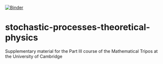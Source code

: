 [![Binder](https://mybinder.org/badge_logo.svg)](https://mybinder.org/v2/gh/ronojoy/stochastic-processes-theoretical-physics/HEAD)
# stochastic-processes-theoretical-physics
Supplementary material for the Part III course of the Mathematical Tripos at the University of Cambridge
